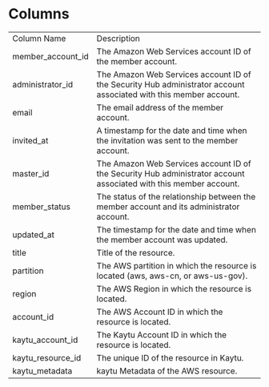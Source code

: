 # Columns  

<table>
	<tr><td>Column Name</td><td>Description</td></tr>
	<tr><td>member_account_id</td><td>The Amazon Web Services account ID of the member account.</td></tr>
	<tr><td>administrator_id</td><td>The Amazon Web Services account ID of the Security Hub administrator account associated with this member account.</td></tr>
	<tr><td>email</td><td>The email address of the member account.</td></tr>
	<tr><td>invited_at</td><td>A timestamp for the date and time when the invitation was sent to the member account.</td></tr>
	<tr><td>master_id</td><td>The Amazon Web Services account ID of the Security Hub administrator account associated with this member account.</td></tr>
	<tr><td>member_status</td><td>The status of the relationship between the member account and its administrator account.</td></tr>
	<tr><td>updated_at</td><td>The timestamp for the date and time when the member account was updated.</td></tr>
	<tr><td>title</td><td>Title of the resource.</td></tr>
	<tr><td>partition</td><td>The AWS partition in which the resource is located (aws, aws-cn, or aws-us-gov).</td></tr>
	<tr><td>region</td><td>The AWS Region in which the resource is located.</td></tr>
	<tr><td>account_id</td><td>The AWS Account ID in which the resource is located.</td></tr>
	<tr><td>kaytu_account_id</td><td>The Kaytu Account ID in which the resource is located.</td></tr>
	<tr><td>kaytu_resource_id</td><td>The unique ID of the resource in Kaytu.</td></tr>
	<tr><td>kaytu_metadata</td><td>kaytu Metadata of the AWS resource.</td></tr>
</table>